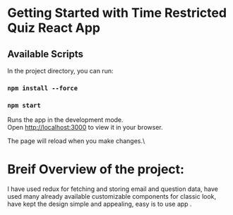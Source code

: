 # Getting Started with Time Restricted Quiz React App
## Available Scripts

In the project directory, you can run:
### `npm install --force`
### `npm start`

Runs the app in the development mode.\
Open [http://localhost:3000](http://localhost:3000) to view it in your browser.

The page will reload when you make changes.\   

# Breif Overview of the project:   
I have used redux for fetching and  storing email and question data, have used many already available customizable components for classic look, have kept the design simple and appealing, easy is to use app
.
